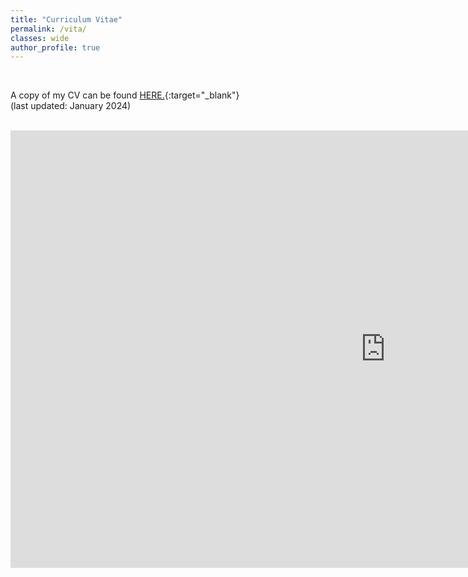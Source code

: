 ```yaml
---
title: "Curriculum Vitae"
permalink: /vita/
classes: wide
author_profile: true
---
```


<br />


A copy of my CV can be found [HERE.](/files/Park_CV_Jan2024_WEB.pdf){:target="_blank"} <br />
(last updated: January 2024) <br />

<br />


 <embed src="https://yohanpark23.github.io/files/Park_CV_Jan2024_WEB.pdf" type="application/pdf" width="1200px" height="700px" />
